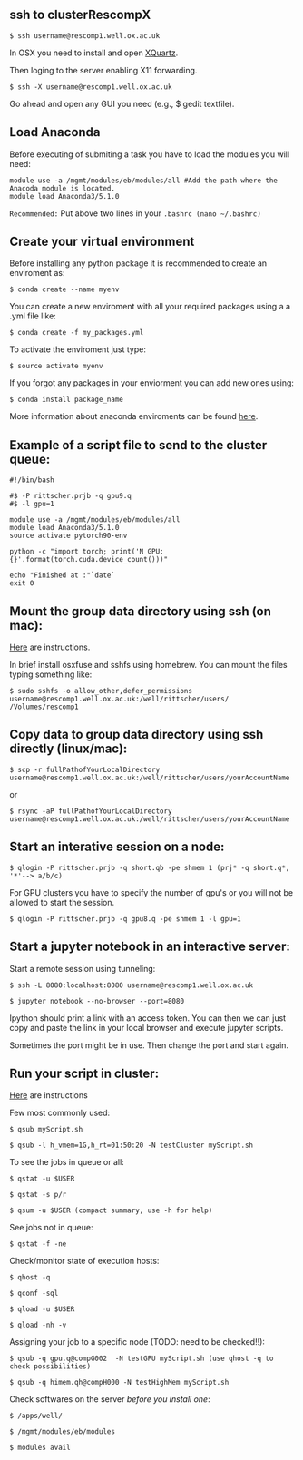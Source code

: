 ## ssh to clusterRescompX

```shell
$ ssh username@rescomp1.well.ox.ac.uk
```

In OSX you need to install and open [XQuartz](https://www.xquartz.org/).

Then loging to the server enabling X11 forwarding.

```shell
$ ssh -X username@rescomp1.well.ox.ac.uk
```

Go ahead and open any GUI you need (e.g., $ gedit textfile).

## Load Anaconda 

Before executing of submiting a task you have to load the modules you will need:

```shell
module use -a /mgmt/modules/eb/modules/all #Add the path where the Anacoda module is located.
module load Anaconda3/5.1.0
```
`Recommended:` Put above two lines in your `.bashrc (nano ~/.bashrc)`

## Create your virtual environment

Before installing any python package it is recommended to create an enviroment as:

```shell
$ conda create --name myenv 
```

You can create a new enviroment with all your required packages using a a .yml file like:

```shell
$ conda create -f my_packages.yml 
```

To activate the enviroment just type:

```shell
$ source activate myenv 
```

If you forgot any packages in your enviorment you can add new ones using:

```shell
$ conda install package_name 
```

More information about anaconda enviroments can be found [here](https://conda.io/docs/user-guide/tasks/manage-environments.html).


## Example of a script file to send to the cluster queue:

```shell
#!/bin/bash

#$ -P rittscher.prjb -q gpu9.q
#$ -l gpu=1 

module use -a /mgmt/modules/eb/modules/all
module load Anaconda3/5.1.0
source activate pytorch90-env

python -c "import torch; print('N GPU: {}'.format(torch.cuda.device_count()))"

echo "Finished at :"`date`
exit 0
```

## Mount the group data directory using ssh (on mac):
[Here](https://susanqq.github.io/jekyll/pixyll/2017/09/05/remotefiles/) are instructions.

In brief install osxfuse and sshfs using homebrew. You can mount the files typing something like:

```shell
$ sudo sshfs -o allow_other,defer_permissions username@rescomp1.well.ox.ac.uk:/well/rittscher/users/ /Volumes/rescomp1
```

## Copy data to group data directory using ssh directly (linux/mac):

```shell
$ scp -r fullPathofYourLocalDirectory username@rescomp1.well.ox.ac.uk:/well/rittscher/users/yourAccountName
```

or 

```shell
$ rsync -aP fullPathofYourLocalDirectory username@rescomp1.well.ox.ac.uk:/well/rittscher/users/yourAccountName
```

## Start an interative session on a node:

```shell
$ qlogin -P rittscher.prjb -q short.qb -pe shmem 1 (prj* -q short.q*, '*'--> a/b/c)
```

For GPU clusters you have to specify the number of gpu's or you will not be allowed to start the session.
```shell
$ qlogin -P rittscher.prjb -q gpu8.q -pe shmem 1 -l gpu=1
```

## Start a jupyter notebook in an interactive server:

Start a remote session using tunneling: 

```shell
$ ssh -L 8080:localhost:8080 username@rescomp1.well.ox.ac.uk

$ jupyter notebook --no-browser --port=8080
```

Ipython should print a link with an access token. You can then we can just copy 
and paste the link in your local browser and execute jupyter scripts.

Sometimes the port might be in use. Then change the port and start again.


## Run your script in cluster: 

[Here](https://github.com/BIMSBbioinfo/intro2UnixandSGE/blob/master/sun_grid_engine_for_beginners/how_to_submit_a_job_using_qsub.md) are instructions 

Few most commonly used:

```shell
$ qsub myScript.sh 

$ qsub -l h_vmem=1G,h_rt=01:50:20 -N testCluster myScript.sh

```

To see the jobs in queue or all:

```shell
$ qstat -u $USER

$ qstat -s p/r

$ qsum -u $USER (compact summary, use -h for help)

```

See jobs not in queue:

```shell
$ qstat -f -ne

```

Check/monitor state of execution hosts:

```shell
$ qhost -q

$ qconf -sql

$ qload -u $USER

$ qload -nh -v

```

Assigning your job to a specific node (TODO: need to be checked!!):


```shell
$ qsub -q gpu.q@compG002  -N testGPU myScript.sh (use qhost -q to check possibilities)

$ qsub -q himem.qh@compH000 -N testHighMem myScript.sh

```

Check softwares on the server *before you install one*:

```shell
$ /apps/well/

$ /mgmt/modules/eb/modules 

$ modules avail

```



